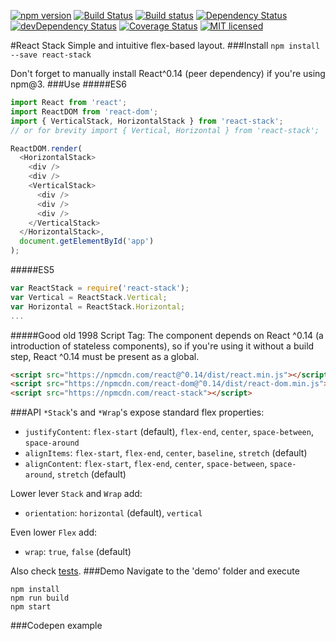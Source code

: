 [![npm version](https://img.shields.io/npm/v/react-stack.svg?style=flat-square)](https://www.npmjs.com/package/react-stack) [![Build Status](https://img.shields.io/travis/aush/react-stack.svg?style=flat-square)](https://travis-ci.org/aush/react-stack) [![Build status](https://img.shields.io/appveyor/ci/aush/react-stack.svg?style=flat-square)](https://ci.appveyor.com/project/aush/react-stack) [![Dependency Status](https://img.shields.io/david/aush/react-stack.svg?style=flat-square)](https://david-dm.org/aush/react-stack) [![devDependency Status](https://img.shields.io/david/dev/aush/react-stack.svg?style=flat-square)](https://david-dm.org/aush/react-stack#info=devDependencies) [![Coverage Status](https://img.shields.io/coveralls/aush/react-stack.svg?style=flat-square)](https://coveralls.io/github/aush/react-stack?branch=master) [![MIT licensed](https://img.shields.io/badge/license-MIT-blue.svg?style=flat-square)](https://raw.githubusercontent.com/aush/react-stack/master/LICENSE)

#React Stack
Simple and intuitive flex-based layout.
###Install
`npm install --save react-stack`

Don't forget to manually install React^0.14 (peer dependency) if you're using npm@3.
###Use
#####ES6
```javascript
import React from 'react';
import ReactDOM from 'react-dom';
import { VerticalStack, HorizontalStack } from 'react-stack';
// or for brevity import { Vertical, Horizontal } from 'react-stack';

ReactDOM.render(
  <HorizontalStack>
    <div />
    <div />
    <VerticalStack>
      <div />
      <div />
      <div />
    </VerticalStack>
  </HorizontalStack>,
  document.getElementById('app')
);
```
#####ES5
```javascript
var ReactStack = require('react-stack');
var Vertical = ReactStack.Vertical;
var Horizontal = ReactStack.Horizontal;
...
```
#####Good old 1998 Script Tag:
The component depends on React ^0.14 (a introduction of stateless components), so if you're using it without a build step, React ^0.14 must be present as a global.
````html
<script src="https://npmcdn.com/react@^0.14/dist/react.min.js"></script>
<script src="https://npmcdn.com/react-dom@^0.14/dist/react-dom.min.js"></script>
<script src="https://npmcdn.com/react-stack"></script>
````
###API
`*Stack`'s and `*Wrap`'s expose standard flex properties:
* `justifyContent`: `flex-start` (default), `flex-end`, `center`, `space-between`, `space-around`
* `alignItems`: `flex-start`, `flex-end`, `center`, `baseline`, `stretch` (default)
* `alignContent`: `flex-start`, `flex-end`, `center`, `space-between`, `space-around`, `stretch` (default)

Lower lever `Stack` and `Wrap` add:
* `orientation`: `horizontal` (default), `vertical`

Even lower `Flex` add:
* `wrap`: `true`, `false` (default)

Also check [tests](https://github.com/aush/react-stack/blob/master/test).
###Demo
Navigate to the 'demo' folder and execute
```
npm install
npm run build
npm start
```
###Codepen example
